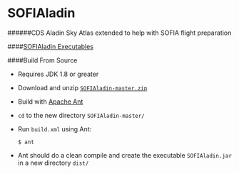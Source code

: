 SOFIAladin
============

######CDS Aladin Sky Atlas extended to help with SOFIA flight preparation


####[SOFIAladin Executables](../../releases)

####Build From Source
* Requires JDK 1.8 or greater

* Download and unzip [`SOFIAladin-master.zip`](https://github.com/svvatters/SOFIAladin/archive/master.zip)
* Build with [Apache Ant](http://ant.apache.org/) 
 * `cd` to the new directory `SOFIAladin-master/`
 * Run `build.xml` using Ant:

   `$ ant`
  * Ant should do a clean compile and create the executable `SOFIAladin.jar` in a new directory `dist/`

